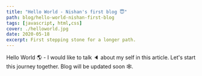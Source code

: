 ```yaml
---
title: "Hello World - Nishan's first blog 😇"
path: blog/hello-world-nishan-first-blog
tags: [javascript, html,css]
cover: ./helloworld.jpg
date: 2020-05-18
excerpt: First stepping stone for a longer path.
---
```


Hello World 🌎 - I would like to talk 🔈 about my self in this article. Let's start this journey together. Blog will be updated soon 🕸️. 

